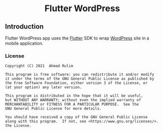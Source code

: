 # <p align="center">Flutter WordPress</p>

## Introduction

Flutter WordPress app uses the [Flutter](https://flutter.dev/) SDK to wrap [WordPress](https://wordpress.org/) site in a mobile application.

### License

```
Copyright (C) 2021  Ahmad Rulim

This program is free software: you can redistribute it and/or modify
it under the terms of the GNU General Public License as published by
the Free Software Foundation, either version 3 of the License, or
(at your option) any later version.

This program is distributed in the hope that it will be useful,
but WITHOUT ANY WARRANTY; without even the implied warranty of
MERCHANTABILITY or FITNESS FOR A PARTICULAR PURPOSE.  See the
GNU General Public License for more details.

You should have received a copy of the GNU General Public License
along with this program.  If not, see <https://www.gnu.org/licenses/>.
the License.
```

